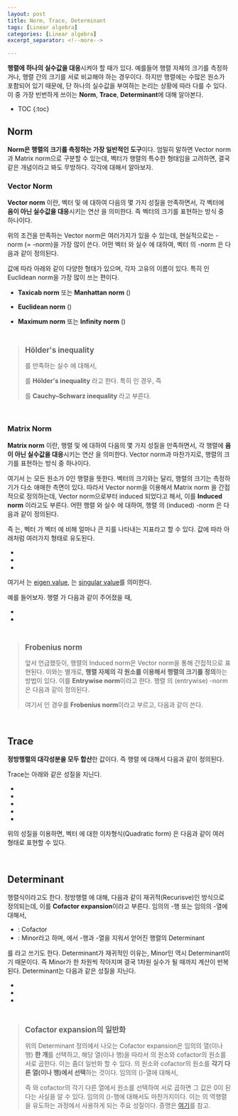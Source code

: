 ```yaml
---
layout: post
title: Norm, Trace, Determinant
tags: [Linear algebra]
categories: [Linear algebra]
excerpt_separator: <!--more-->

---
```


**행렬에 하나의 실수값을 대응**시켜야 할 때가 있다. 예를들어 행렬 자체의 크기를 측정하거나, 행렬 간의 크기를 서로 비교해야 하는 경우이다. 하지만 행렬에는 수많은 원소가 포함되어 있기 때문에, 단 하나의 실수값을 부여하는 논리는 상황에 따라 다를 수 있다. 이 중 가장 빈번하게 쓰이는 **Norm**, **Trace**, **Determinant**에 대해 알아본다. 
<!--more-->

* TOC
{:toc}



## Norm
**Norm은 행렬의 크기를 측정하는 가장 일반적인 도구**이다. 엄밀히 말하면 Vector norm과 Matrix norm으로 구분할 수 있는데, 벡터가 행렬의 특수한 형태임을 고려하면, 결국 같은 개념이라고 봐도 무방하다. 각각에 대해서 알아보자. 

### Vector Norm
**Vector norm** 이란, 벡터 <span><script type="math/tex">\mathbf{x}, \mathbf{y} \in \mathbb{R}^n</script></span> 및 <span><script type="math/tex">\alpha \in \mathbb{R}</script></span>에 대하여 다음의 몇 가지 성질을 만족하면서, 각 벡터에 **음이 아닌 실수값을 대응**시키는 연산 <span><script type="math/tex">\Vert \cdot \Vert: \mathbb{R}^n  \mapsto \mathbb{R}_{\ge 0}</script></span>을 의미한다. 즉 벡터의 크기를 표현하는 방식 중 하나이다. 

<div class="math"><script type="math/tex; mode=display">
\begin{aligned}
\small\it{\text{Triangle inequality}} ~~~&\Vert \mathbf{x}+\mathbf{y} \Vert \le \Vert \mathbf{x} \Vert + \Vert \mathbf{y} \Vert \\
\small\it{\text{Absolutely homogeneous}} ~~~&\Vert \alpha \mathbf{x} \Vert = |\alpha| \Vert \mathbf{x} \Vert \\
\small\it{\text{Positive definite}} ~~~&\Vert \mathbf{x} \Vert = 0 ~\Longleftrightarrow~ \mathbf{x}=\mathbf{0}
\end{aligned}
</script></div>


위의 조건을 만족하는 Vector norm은 여러가지가 있을 수 있는데, 현실적으로는 <span><script type="math/tex">p</script></span>-norm (= <span><script type="math/tex">\ell_p</script></span>-norm)을 가장 많이 쓴다. 어떤 벡터 <span><script type="math/tex">\mathbf{x} = [x_i] \in \mathbb{R}^n</script></span> 와 실수 <span><script type="math/tex">p \ge 1</script></span> 에 대하여, 벡터 <span><script type="math/tex">\mathbf{x}</script></span>의 <span><script type="math/tex">p</script></span>-norm 은 다음과 같이 정의된다. 

<div class="math"><script type="math/tex; mode=display">
\Vert \mathbf{x} \Vert_{p} \equiv \left( \sum_{i} |x_{i} |^p \right)^{1/p} 
</script></div>

<span><script type="math/tex">p</script></span> 값에 따라 아래와 같이 다양한 형태가 있으며, 각자 고유의  이름이 있다. 특히 <span><script type="math/tex">p=2</script></span> 인 Euclidean norm을 가장 많이 쓰는 편이다. 

* **Taxicab norm** 또는 **Manhattan norm** (<span><script type="math/tex">p=1</script></span>)
<div class="math"><script type="math/tex; mode=display">
\Vert \mathbf{x} \Vert_{1} = \sum_{i} |x_{i} |
</script></div>

* **Euclidean norm** (<span><script type="math/tex">p=2</script></span>)
<div class="math"><script type="math/tex; mode=display">
\Vert \mathbf{x} \Vert_{2} = \left( \sum_{i} x_{i}^2 \right)^{1/2} = \sqrt{\mathbf{x}^\mathsf{T} \mathbf{x}}
</script></div>

* **Maximum norm** 또는 **Infinity norm** (<span><script type="math/tex">p \to \infty</script></span>)
<div class="math"><script type="math/tex; mode=display">
\Vert \mathbf{x} \Vert_{\infty} = \max_i |x_i|
</script></div> 


<br/>

> <big>**Hölder's inequality**</big>
> 
><span><script type="math/tex">\frac{1}{p}+\frac{1}{q}=1</script></span>를 만족하는 실수 <span><script type="math/tex">p, ~q \ge 1</script></span>에 대해서, 
><div class="math"><script type="math/tex; mode=display">
|\mathbf{x}^\mathsf{T} \mathbf{y}| \le \Vert \mathbf{x} \Vert_p  \Vert \mathbf{y} \Vert_q
></script></div> 를 **Hölder's inequality** 라고 한다. 특히 <span><script type="math/tex">p=q=2</script></span> 인 경우, 즉 
><div class="math"><script type="math/tex; mode=display">
|\mathbf{x}^\mathsf{T} \mathbf{y}| \le \Vert \mathbf{x} \Vert_2  \Vert \mathbf{y} \Vert_2
></script></div> 를 **Cauchy–Schwarz inequality** 라고 부른다. 

<br/>


### Matrix Norm
**Matrix norm** 이란, 행렬 <span><script type="math/tex">\mathbf{A}, \mathbf{B} \in \mathbb{R}^{n \times m}</script></span> 및 <span><script type="math/tex">\alpha \in \mathbb{R}</script></span>에 대하여 다음의 몇 가지 성질을 만족하면서, 각 행렬에 **음이 아닌 실수값을 대응**시키는 연산 <span><script type="math/tex">\Vert \cdot \Vert: \mathbb{R}^{n \times m}  \mapsto \mathbb{R}_{\ge 0}</script></span>을 의미한다. Vector norm과 마찬가지로, 행렬의 크기를 표현하는 방식 중 하나이다. 

<div class="math"><script type="math/tex; mode=display">
\begin{aligned}
\small\it{\text{Triangle inequality}} ~~~&\Vert \mathbf{A}+\mathbf{B} \Vert \le \Vert \mathbf{A} \Vert + \Vert \mathbf{B} \Vert \\
\small\it{\text{Absolutely homogeneous}} ~~~&\Vert \alpha \mathbf{A} \Vert = |\alpha| \Vert \mathbf{A} \Vert \\
\small\it{\text{Positive definite}} ~~~&\Vert \mathbf{A} \Vert = 0 ~\Longleftrightarrow~ \mathbf{A}=\mathbf{O}
\end{aligned}
</script></div>

여기서 <span><script type="math/tex">\mathbf{O} \in \mathbb{R}^{n \times m}</script></span>는 모든 원소가 0인 행렬을 뜻한다. 벡터의 크기와는 달리, 행렬의 크기는 측정하기가 다소 애매한 측면이 있다. 따라서 Vector norm을 이용해서 Matrix norm 을 간접적으로 정의하는데, Vector norm으로부터 induced 되었다고 해서, 이를 **Induced norm** 이라고도 부른다. 어떤 행렬 <span><script type="math/tex">\mathbf{A} = [a_{ij}] \in \mathbb{R}^{n \times m}</script></span> 와 실수 <span><script type="math/tex">p \ge 1</script></span> 에 대하여, 행렬 <span><script type="math/tex">\mathbf{A}</script></span>의 (induced) <span><script type="math/tex">p</script></span>-norm 은 다음과 같이 정의된다. 


<div class="math"><script type="math/tex; mode=display">
\Vert \mathbf{A} \Vert_{p} \equiv \sup_{\mathbf{x} \ne 0} \frac{\Vert \mathbf{A} \mathbf{x} \Vert_p}{\Vert \mathbf{x} \Vert_p}
</script></div>

즉 <span><script type="math/tex">\Vert \mathbf{A} \Vert_p</script></span> 는, 벡터 <span><script type="math/tex">\mathbf{A} \mathbf{x}</script></span>가 벡터 <span><script type="math/tex">\mathbf{x}</script></span>에 비해 얼마나 큰 지를 나타내는 지표라고 할 수 있다. <span><script type="math/tex">p</script></span> 값에 따라 아래처럼 여러가지 형태로 유도된다. 

* <span><script type="math/tex">\displaystyle \Vert \mathbf{A} \Vert_1 = \max_{1 \le j \le m} \sum_i |a_{ij}|</script></span>
* <span><script type="math/tex">\displaystyle \Vert \mathbf{A} \Vert_\infty = \max_{1 \le i \le n} \sum_j |a_{ij}|</script></span>
* <span><script type="math/tex">\displaystyle \Vert \mathbf{A} \Vert_2 = \sqrt{\lambda_\text{max} (\mathbf{A}^\mathsf{T} \mathbf{A})} = \sigma_{\text{max}}(\mathbf{A})</script></span>

여기서 <span><script type="math/tex">\lambda</script></span>는 [eigen value](https://en.wikipedia.org/wiki/Eigenvalues_and_eigenvectors), <span><script type="math/tex">\sigma</script></span>는 [singular value](https://en.wikipedia.org/wiki/Singular_value)를 의미한다. 

예를 들어보자. 행렬 <span><script type="math/tex">\mathbf{A}</script></span>가 다음과 같이 주어졌을 때, 

<div class="math"><script type="math/tex; mode=display">A = 
\begin{bmatrix}
2 & 1 & -3 \\
-1 & 0 & 1
\end{bmatrix}
</script></div>

* <span><script type="math/tex">\Vert \mathbf{A} \Vert_1 = \max(2+|-1|, 1, |-3|+1)</script></span> <span><script type="math/tex">= \max(3, 1, 4) = 4</script></span>
* <span><script type="math/tex">\Vert \mathbf{A} \Vert_\infty = \max(2+1+|-3|, |-1|+1)</script></span> <span><script type="math/tex">= \max(6, 2) = 6</script></span>

<br/>

> <big>**Frobenius norm**</big>
> 
> 앞서 언급했듯이, 행렬의 Induced norm은 Vector norm을 통해 간접적으로 표현된다. 이와는 별개로, **행렬 자체의 각 원소를 이용해서 행렬의 크기를 정의**하는 방법이 있다. 이를 **Entrywise norm**이라고 한다. 행렬 <span><script type="math/tex">\mathbf{A}</script></span>의 (entrywise) <span><script type="math/tex">p</script></span>-norm 은 다음과 같이 정의된다. 
><div class="math"><script type="math/tex; mode=display">
\Vert \mathbf{A} \Vert_{p} = \left( \sum_{i,~j} |a_{ij} |^p \right)^{1/p} 
></script></div> 여기서 <span><script type="math/tex">p=2</script></span>인 경우를 **Frobenius norm**이라고 부르고, 다음과 같이 쓴다. 
><div class="math"><script type="math/tex; mode=display">
\Vert \mathbf{A} \Vert_{F} = \left( \sum_{i,~j} |a_{ij} |^2 \right)^{1/2} 
></script></div>


<br/>

## Trace
 **정방행렬의 대각성분을 모두 합산**한 값이다. 즉 행렬 <span><script type="math/tex">\mathbf{A} = [a_{ij}] \in \mathbb{R}^{n \times n}</script></span>에 대해서 다음과 같이 정의된다. 

<div class="math"><script type="math/tex; mode=display">
\text{tr}(\mathbf{A}) = \sum_i {a_{ii}}
</script></div> 

Trace는 아래와 같은 성질을 지닌다. 

* <span><script type="math/tex">\text{tr}(c\mathbf{A}) = c ~ \text{tr}(\mathbf{A}), ~~c \in \mathbb{R}</script></span>
* <span><script type="math/tex">\text{tr}(\mathbf{A}^\mathsf{T}) = \text{tr}(\mathbf{A})</script></span>
* <span><script type="math/tex">\text{tr}(\mathbf{A} + \mathbf{B}) = \text{tr}(\mathbf{A}) + \text{tr}(\mathbf{B})</script></span>
* <span><script type="math/tex">\text{tr}(\mathbf{A}\mathbf{B}) = \text{tr}(\mathbf{B}\mathbf{A})</script></span>
* <span><script type="math/tex">\text{tr}(\mathbf{A}\mathbf{B}\mathbf{C}) = \text{tr}(\mathbf{B}\mathbf{C}\mathbf{A})</script></span> <span><script type="math/tex">= \text{tr}(\mathbf{C}\mathbf{A}\mathbf{B})</script></span> 

위의 성질을 이용하면, 벡터 <span><script type="math/tex">\mathbf{x} \in \mathbb{R}^n</script></span> 에 대한 이차형식(Quadratic form) <span><script type="math/tex">\mathbf{x}^\mathsf{T} \mathbf{A} \mathbf{x}</script></span> 은 다음과 같이 여러 형태로 표현할 수 있다. 

<div class="math"><script type="math/tex; mode=display">
\mathbf{x}^\mathsf{T} \mathbf{A} \mathbf{x} = \text{tr}(\mathbf{x}^\mathsf{T} \mathbf{A} \mathbf{x}) = \text{tr}(\mathbf{A} \mathbf{x} \mathbf{x}^\mathsf{T}) = \text{tr}(\mathbf{x} \mathbf{x}^\mathsf{T} \mathbf{A})
</script></div>

<br/>

## Determinant

행렬식이라고도 한다. 정방행렬 <span><script type="math/tex">\mathbf{A} = [a_{ij}] \in \mathbb{R}^{n \times n}</script></span>에 대해, 다음과 같이 재귀적(Recurisve)인 방식으로 정의되는데, 이를 **Cofactor expansion**이라고 부른다. 임의의 <span><script type="math/tex">k</script></span>-행 또는 임의의 <span><script type="math/tex">k</script></span>-열에 대해서, 

<div class="math"><script type="math/tex; mode=display"> 
\det{\mathbf{A}} = \sum_i \mathbf{C}_{ik} a_{ik} = \sum_j  \mathbf{C}_{kj} a_{kj}
</script></div>

* <span><script type="math/tex">\mathbf{C}_{ij} = (-1)^{i+j} \mathbf{M}_{ij}</script></span> : Cofactor
* <span><script type="math/tex">\mathbf{M}_{ij}</script></span> : Minor라고 하며, <span><script type="math/tex">\mathbf{A}</script></span>에서 <span><script type="math/tex">i</script></span>-행과 <span><script type="math/tex">j</script></span>-열을 지워서 얻어진 행렬의 Determinant

<span><script type="math/tex">\det{\mathbf{A}}</script></span>를 <span><script type="math/tex">|\mathbf{A}|</script></span>라고 쓰기도 한다. Determinant가 재귀적인 이유는, Minor인 <span><script type="math/tex">\mathbf{M}_{ij}</script></span> 역시 Determinant이기 때문이다. 즉 Minor가 한 차원씩 작아지며 결국 1차원 실수가 될 때까지 계산이 반복된다. Determinant는 다음과 같은 성질을 지닌다. 

* <span><script type="math/tex">\det{\mathbf{A}}^\mathsf{T} = \det{\mathbf{A}}</script></span>
* <span><script type="math/tex">\det{\mathbf{I}} = 1</script></span>
* <span><script type="math/tex">\det{\mathbf{A}\mathbf{B}} = \det{\mathbf{A}} ~\det{\mathbf{B}}</script></span>

<br/>

> <big>**Cofactor expansion의 일반화**</big>
> 
> 위의 Determinant 정의에서 나오는 Cofactor expansion은 임의의 열(이나 행) **한 개**를 선택하고, 해당 열(이나 행)을 따라서 <span><script type="math/tex">\mathbf{A}</script></span>의 원소와 cofactor의 원소를 서로 곱한다. 이는 좀더 일반화 할 수 있다. <span><script type="math/tex">\mathbf{A}</script></span>의 원소와 cofactor의 원소를 **각기 다른 열(이나 행)에서 선택**하는 것이다. 임의의 (<span><script type="math/tex">h,k</script></span>)-열에 대해서, 
><div class="math"><script type="math/tex; mode=display">
\sum_i \mathbf{C}_{ih} a_{ik} = 
\begin{cases}
\det{\mathbf{A}} & \text{if}~~ h \ne k \\
0 & \text{otherwise}
\end{cases}
></script></div>
>즉 <span><script type="math/tex">\mathbf{A}</script></span>와 cofactor의 각기 다른 열에서 원소를 선택하여 서로 곱하면 그 값은 0이 된다는 사실을 알 수 있다. 임의의 (<span><script type="math/tex">h,k</script></span>)-행에 대해서도 마찬가지이다. 이는 <span><script type="math/tex">\mathbf{A}</script></span>의 역행렬을 유도하는 과정에서 사용하게 되는 주요 성질이다. 증명은 [여기](https://proofwiki.org/wiki/Matrix_Product_with_Adjugate_Matrix)를 참고. 



